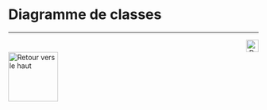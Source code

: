 # Diagramme de classes

---
<!-- Bouton 'Retour vers le Sommaire' et Bouton 'Retour vers haut' du document -->
<div align="right">
    <a href="#diagramme-de-classes">
        <img src="../../../img/image-docs/icon-vers-le-haut.png" alt="Retour vers le haut" style="width: 25px;" />
    </a>
</div>
<div align="left">
    <a href="/README.md">
        <img src="../../../img/image-docs/summary.png" alt="Retour vers le haut" style="width: 100px;" />
    </a>
</div>